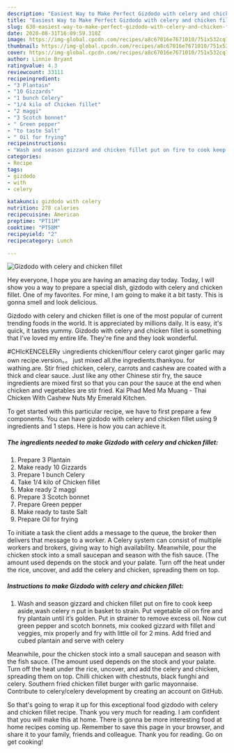 ```yaml
---
description: "Easiest Way to Make Perfect Gizdodo with celery and chicken fillet"
title: "Easiest Way to Make Perfect Gizdodo with celery and chicken fillet"
slug: 630-easiest-way-to-make-perfect-gizdodo-with-celery-and-chicken-fillet
date: 2020-08-31T16:09:59.310Z
image: https://img-global.cpcdn.com/recipes/a8c67016e7671010/751x532cq70/gizdodo-with-celery-and-chicken-fillet-recipe-main-photo.jpg
thumbnail: https://img-global.cpcdn.com/recipes/a8c67016e7671010/751x532cq70/gizdodo-with-celery-and-chicken-fillet-recipe-main-photo.jpg
cover: https://img-global.cpcdn.com/recipes/a8c67016e7671010/751x532cq70/gizdodo-with-celery-and-chicken-fillet-recipe-main-photo.jpg
author: Linnie Bryant
ratingvalue: 4.3
reviewcount: 33111
recipeingredient:
- "3 Plantain"
- "10 Gizzards"
- "1 bunch Celery"
- "1/4 kilo of Chicken fillet"
- "2 maggi"
- "3 Scotch bonnet"
- " Green pepper"
- "to taste Salt"
- " Oil for frying"
recipeinstructions:
- "Wash and season gizzard and chicken fillet put on fire to cook keep aside,wash celery n put in basket to strain. Put vegetable oil on fire and fry plantain until it’s golden. Put in strainer to remove excess oil. Now cut green pepper and scotch bonnets, mix cooked gizzard with fillet and veggies, mix properly and fry with little oil for 2 mins. Add fried and cubed plantain and serve with celery"
categories:
- Recipe
tags:
- gizdodo
- with
- celery

katakunci: gizdodo with celery 
nutrition: 278 calories
recipecuisine: American
preptime: "PT11M"
cooktime: "PT58M"
recipeyield: "2"
recipecategory: Lunch

---
```



![Gizdodo with celery and chicken fillet](https://img-global.cpcdn.com/recipes/a8c67016e7671010/751x532cq70/gizdodo-with-celery-and-chicken-fillet-recipe-main-photo.jpg)

Hey everyone, I hope you are having an amazing day today. Today, I will show you a way to prepare a special dish, gizdodo with celery and chicken fillet. One of my favorites. For mine, I am going to make it a bit tasty. This is gonna smell and look delicious.

Gizdodo with celery and chicken fillet is one of the most popular of current trending foods in the world. It is appreciated by millions daily. It is easy, it's quick, it tastes yummy. Gizdodo with celery and chicken fillet is something that I've loved my entire life. They're fine and they look wonderful.

#CHIcKENCELERy ⤵️ingredients chicken/flour celery carot ginger garlic may own recipe.version。。 just mixed all.the ingredients.thankyou. for wathing.are. Stir fried chicken, celery, carrots and cashew are coated with a thick and clear sauce. Just like any other Chinese stir fry, the sauce ingredients are mixed first so that you can pour the sauce at the end when chicken and vegetables are stir fried. Kai Phad Med Ma Muang - Thai Chicken With Cashew Nuts My Emerald Kitchen.


To get started with this particular recipe, we have to first prepare a few components. You can have gizdodo with celery and chicken fillet using 9 ingredients and 1 steps. Here is how you can achieve it.

<!--inarticleads1-->

##### The ingredients needed to make Gizdodo with celery and chicken fillet:

1. Prepare 3 Plantain
1. Make ready 10 Gizzards
1. Prepare 1 bunch Celery
1. Take 1/4 kilo of Chicken fillet
1. Make ready 2 maggi
1. Prepare 3 Scotch bonnet
1. Prepare  Green pepper
1. Make ready to taste Salt
1. Prepare  Oil for frying


To initiate a task the client adds a message to the queue, the broker then delivers that message to a worker. A Celery system can consist of multiple workers and brokers, giving way to high availability. Meanwhile, pour the chicken stock into a small saucepan and season with the fish sauce. (The amount used depends on the stock and your palate. Turn off the heat under the rice, uncover, and add the celery and chicken, spreading them on top. 

<!--inarticleads2-->

##### Instructions to make Gizdodo with celery and chicken fillet:

1. Wash and season gizzard and chicken fillet put on fire to cook keep aside,wash celery n put in basket to strain. Put vegetable oil on fire and fry plantain until it’s golden. Put in strainer to remove excess oil. Now cut green pepper and scotch bonnets, mix cooked gizzard with fillet and veggies, mix properly and fry with little oil for 2 mins. Add fried and cubed plantain and serve with celery


Meanwhile, pour the chicken stock into a small saucepan and season with the fish sauce. (The amount used depends on the stock and your palate. Turn off the heat under the rice, uncover, and add the celery and chicken, spreading them on top. Chilli chicken with chestnuts, black funghi and celery. Southern fried chicken fillet burger with garlic mayonnaise. Contribute to celery/celery development by creating an account on GitHub. 

So that's going to wrap it up for this exceptional food gizdodo with celery and chicken fillet recipe. Thank you very much for reading. I am confident that you will make this at home. There is gonna be more interesting food at home recipes coming up. Remember to save this page in your browser, and share it to your family, friends and colleague. Thank you for reading. Go on get cooking!
